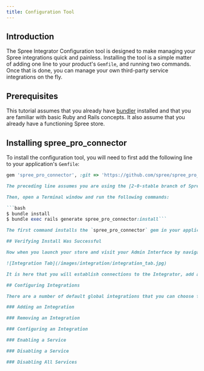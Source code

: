 ```yaml
---
title: Configuration Tool
---
```


## Introduction

The Spree Integrator Configuration tool is designed to make managing your Spree integrations quick and painless. Installing the tool is a simple matter of adding one line to your product's `Gemfile`, and running two commands. Once that is done, you can manage your own third-party service integrations on the fly.

## Prerequisites

This tutorial assumes that you already have [bundler](http://bundler.io/) installed and that you are familiar with basic Ruby and Rails concepts. It also assume that you already have a functioning Spree store.

## Installing spree_pro_connector

To install the configuration tool, you will need to first add the following line to your application's `Gemfile`:

```ruby
gem 'spree_pro_connector', :git => 'https://github.com/spree/spree_pro_connector.git', :branch => '2-0-stable'```

The preceding line assumes you are using the [2-0-stable branch of Spree](https://github.com/spree/spree/tree/2-0-stable). If you are using a different branch of Spree, you should then change the `:branch` value to match.

Then, open a Terminal window and run the following commands:

```bash
$ bundle install
$ bundle exec rails generate spree_pro_connector:install```

The first command installs the `spree_pro_connector` gem in your application. The second uses the gem's install generator to add Integrator-specific styles to your store's Admin Interface.

## Verifying Install Was Successful

Now when you launch your store and visit your Admin Interface by navigating to the `admin` directory, you'll notice that there is a new "Integration" tab, between the "Products" and "Configuration" tabs.

![Integration Tab](/images/integration/integration_tab.jpg)

It is here that you will establish connections to the Integrator, add and remove integrations, configure integrations, and enable and disable services.

## Configuring Integrations

There are a number of default global integrations that you can choose from as a customer of the Spree Integrator service. You can browse the [full list of global integrations](supported_integrations), including configuration and usage details for each one. For now, we will use the [Mandrill Integration](mandrill_integration) to illustrate the general usage of the Configuration tool.

### Adding an Integration

### Removing an Integration

### Configuring an Integration

### Enabling a Service

### Disabling a Service

### Disabling All Services